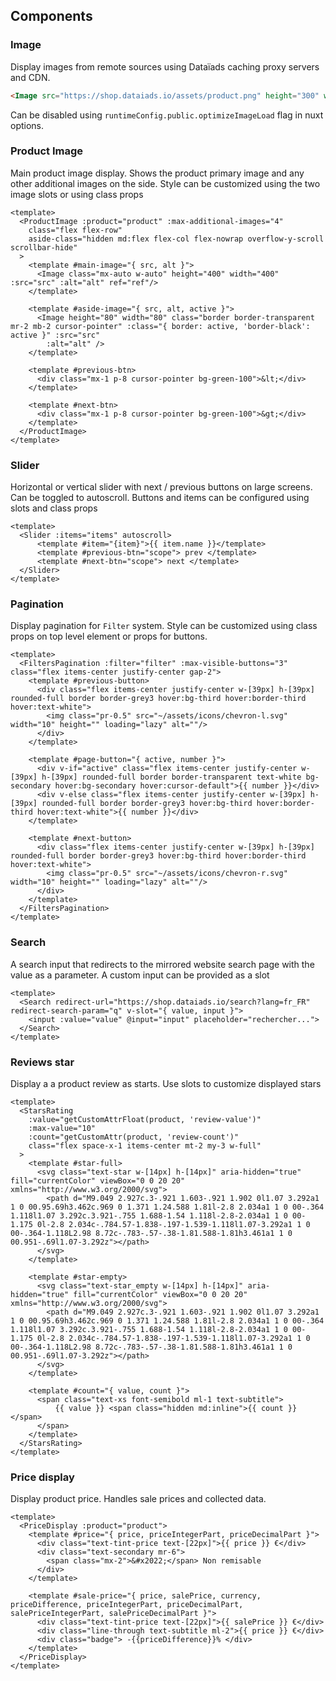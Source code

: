 ## Components

### Image
Display images from remote sources using Dataïads caching proxy servers and CDN.
``` html
<Image src="https://shop.dataiads.io/assets/product.png" height="300" width="400"/>
```
Can be disabled using `runtimeConfig.public.optimizeImageLoad` flag in nuxt options.


### Product Image
Main product image display. Shows the product primary image and any other additional images on the side.
Style can be customized using the two image slots or using class props
``` vue
<template>
  <ProductImage :product="product" :max-additional-images="4"
    class="flex flex-row"
    aside-class="hidden md:flex flex-col flex-nowrap overflow-y-scroll scrollbar-hide"
  >
    <template #main-image="{ src, alt }">
      <Image class="mx-auto w-auto" height="400" width="400" :src="src" :alt="alt" ref="ref"/>
    </template>

    <template #aside-image="{ src, alt, active }">
      <Image height="80" width="80" class="border border-transparent mr-2 mb-2 cursor-pointer" :class="{ border: active, 'border-black': active }" :src="src"
        :alt="alt" />
    </template>

    <template #previous-btn>
      <div class="mx-1 p-8 cursor-pointer bg-green-100">&lt;</div> 
    </template>

    <template #next-btn>
      <div class="mx-1 p-8 cursor-pointer bg-green-100">&gt;</div> 
    </template>
  </ProductImage>
</template>
```

### Slider
Horizontal or vertical slider with next / previous buttons on large screens. Can be toggled to autoscroll.
Buttons and items can be configured using slots and class props
``` vue
<template>
  <Slider :items="items" autoscroll>
      <template #item="{item}">{{ item.name }}</template>
      <template #previous-btn="scope"> prev </template>
      <template #next-btn="scope"> next </template>
  </Slider>
</template>
```

### Pagination
Display pagination for `Filter` system. Style can be customized using class props on top level element or props for buttons.
``` vue
<template>
  <FiltersPagination :filter="filter" :max-visible-buttons="3" class="flex items-center justify-center gap-2">
    <template #previous-button>
      <div class="flex items-center justify-center w-[39px] h-[39px] rounded-full border border-grey3 hover:bg-third hover:border-third hover:text-white">
        <img class="pr-0.5" src="~/assets/icons/chevron-l.svg" width="10" height="" loading="lazy" alt=""/>
      </div>
    </template>

    <template #page-button="{ active, number }">
      <div v-if="active" class="flex items-center justify-center w-[39px] h-[39px] rounded-full border border-transparent text-white bg-secondary hover:bg-secondary hover:cursor-default">{{ number }}</div>
      <div v-else class="flex items-center justify-center w-[39px] h-[39px] rounded-full border border-grey3 hover:bg-third hover:border-third hover:text-white">{{ number }}</div>
    </template>

    <template #next-button>
      <div class="flex items-center justify-center w-[39px] h-[39px] rounded-full border border-grey3 hover:bg-third hover:border-third hover:text-white">
        <img class="pr-0.5" src="~/assets/icons/chevron-r.svg" width="10" height="" loading="lazy" alt=""/>
      </div>
    </template>
  </FiltersPagination>
</template>
```

### Search
A search input that redirects to the mirrored website search page with the value as a parameter. A custom input can be provided as a slot
``` vue
<template>
  <Search redirect-url="https://shop.dataiads.io/search?lang=fr_FR" redirect-search-param="q" v-slot="{ value, input }">
    <input :value="value" @input="input" placeholder="rechercher...">
  </Search>
</template>
```

### Reviews star
Display a a product review as starts. Use slots to customize displayed stars
``` vue
<template>
  <StarsRating
    :value="getCustomAttrFloat(product, 'review-value')"
    :max-value="10"
    :count="getCustomAttr(product, 'review-count')"
    class="flex space-x-1 items-center mt-2 my-3 w-full"
  >
    <template #star-full>
      <svg class="text-star w-[14px] h-[14px]" aria-hidden="true" fill="currentColor" viewBox="0 0 20 20" xmlns="http://www.w3.org/2000/svg">
        <path d="M9.049 2.927c.3-.921 1.603-.921 1.902 0l1.07 3.292a1 1 0 00.95.69h3.462c.969 0 1.371 1.24.588 1.81l-2.8 2.034a1 1 0 00-.364 1.118l1.07 3.292c.3.921-.755 1.688-1.54 1.118l-2.8-2.034a1 1 0 00-1.175 0l-2.8 2.034c-.784.57-1.838-.197-1.539-1.118l1.07-3.292a1 1 0 00-.364-1.118L2.98 8.72c-.783-.57-.38-1.81.588-1.81h3.461a1 1 0 00.951-.69l1.07-3.292z"></path>
      </svg>
    </template>
    
    <template #star-empty>
      <svg class="text-star_empty w-[14px] h-[14px]" aria-hidden="true" fill="currentColor" viewBox="0 0 20 20" xmlns="http://www.w3.org/2000/svg">
        <path d="M9.049 2.927c.3-.921 1.603-.921 1.902 0l1.07 3.292a1 1 0 00.95.69h3.462c.969 0 1.371 1.24.588 1.81l-2.8 2.034a1 1 0 00-.364 1.118l1.07 3.292c.3.921-.755 1.688-1.54 1.118l-2.8-2.034a1 1 0 00-1.175 0l-2.8 2.034c-.784.57-1.838-.197-1.539-1.118l1.07-3.292a1 1 0 00-.364-1.118L2.98 8.72c-.783-.57-.38-1.81.588-1.81h3.461a1 1 0 00.951-.69l1.07-3.292z"></path>
      </svg>
    </template>

    <template #count="{ value, count }">
      <span class="text-xs font-semibold ml-1 text-subtitle">
          {{ value }} <span class="hidden md:inline">{{ count }}</span>
      </span>
    </template>
  </StarsRating>
</template>
```

### Price display
Display product price. Handles sale prices and collected data.
``` vue
<template>
  <PriceDisplay :product="product">
    <template #price="{ price, priceIntegerPart, priceDecimalPart }">
      <div class="text-tint-price text-[22px]">{{ price }} €</div>
      <div class="text-secondary mr-6">
        <span class="mx-2">&#x2022;</span> Non remisable
      </div>
    </template>

    <template #sale-price="{ price, salePrice, currency, priceDifference, priceIntegerPart, priceDecimalPart, salePriceIntegerPart, salePriceDecimalPart }">
      <div class="text-tint-price text-[22px]">{{ salePrice }} €</div>
      <div class="line-through text-subtitle ml-2">{{ price }} €</div>
      <div class="badge"> -{{priceDifference}}% </div>
    </template>
  </PriceDisplay>
</template>
```